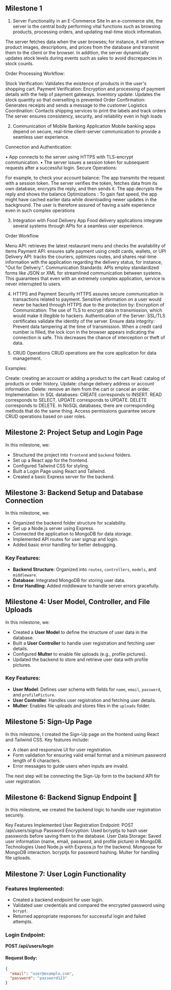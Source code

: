 ## Milestone 1

1. Server Functionality in an E-Commerce Site
In an e-commerce site, the server is the central body performing vital functions such as browsing products, processing orders, and updating real-time stock information.

The server fetches data when the user browses; for instance, it will retrieve product images, descriptions, and prices from the database and transmit them to the client or the browser. In addition, the server dynamically updates stock levels during events such as sales to avoid discrepancies in stock counts.

Order Processing Workflow:

Stock Verification: Validates the existence of products in the user's shopping cart. Payment Verification: Encryption and processing of payment details with the help of payment gateways. Inventory update: Updates the stock quantity so that overselling is prevented Order Confirmation: Generates receipts and sends a message to the customer Logistics Coordination: Contacts shipping services to print the labels and track orders The server ensures consistency, security, and reliability even in high loads

2. Communication of Mobile Banking Application
Mobile banking apps depend on secure, real-time client-server communication to provide a seamless user experience.

Connection and Authentication:

• App connects to the server using HTTPS with TLS-encrypt communication. • The server issues a session token for subsequent requests after a successful login. Secure Operations:

For example, to check your account balance: The app transmits the request with a session token. The server verifies the token, fetches data from its own database, encrypts the reply, and then sends it. The app decrypts the reply and shows the balance Optimizations : To gain fast speed, the app might have cached earlier data while downloading newer updates in the background. The user is therefore assured of having a safe experience even in such complex operations

3. Integration with Food Delivery App
Food delivery applications integrate several systems through APIs for a seamless user experience.

Order Workflow

Menu API: retrieves the latest restaurant menu and checks the availability of items Payment API: ensures safe payment using credit cards, wallets, or UPI Delivery API: tracks the couriers, optimizes routes, and shares real-time information with the application regarding the delivery status, for instance, "Out for Delivery.". Communication Standards: APIs employ standardized forms like JSON or XML for streamlined communication between systems. This guarantees that even with an extremely complex application, service is never interrupted to users.

4. HTTPS and Payment Security
HTTPS assures secure communication in transactions related to payment. Sensitive information on a user would never be hacked through HTTPS due to the protection by: Encryption of Communication: The use of TLS to encrypt data in transmission, which would make it illegible to hackers. Authentication of the Server: SSL/TLS certificates validate the identity of the server. Ensure data integrity: Prevent data tampering at the time of transmission. When a credit card number is filled, the lock icon in the browser appears indicating the connection is safe. This decreases the chance of interception or theft of data.

5. CRUD Operations
CRUD operations are the core application for data management.

Examples:

Create: creating an account or adding a product to the cart Read: catalog of products or order history. Update: change delivery address or account information. Delete: remove an item from the cart or cancel an order. Implementation: In SQL databases: CREATE corresponds to INSERT. READ corresponds to SELECT. UPDATE corresponds to UPDATE. DELETE corresponds to DELETE. In NoSQL databases, there are corresponding methods that do the same thing. Access permissions guarantee secure CRUD operations based on user roles.


## Milestone 2: Project Setup and Login Page

In this milestone, we:
- Structured the project into `frontend` and `backend` folders.
- Set up a React app for the frontend.
- Configured Tailwind CSS for styling.
- Built a Login Page using React and Tailwind.
- Created a basic Express server for the backend.


## Milestone 3: Backend Setup and Database Connection

In this milestone, we:
- Organized the backend folder structure for scalability.
- Set up a Node.js server using Express.
- Connected the application to MongoDB for data storage.
- Implemented API routes for user signup and login.
- Added basic error handling for better debugging.

### Key Features:
- **Backend Structure**: Organized into `routes`, `controllers`, `models`, and `middleware`.
- **Database**: Integrated MongoDB for storing user data.
- **Error Handling**: Added middleware to handle server errors gracefully.



## Milestone 4: User Model, Controller, and File Uploads

In this milestone, we:
- Created a **User Model** to define the structure of user data in the database.
- Built a **User Controller** to handle user registration and fetching user details.
- Configured **Multer** to enable file uploads (e.g., profile pictures).
- Updated the backend to store and retrieve user data with profile pictures.

### Key Features:
- **User Model**: Defines user schema with fields for `name`, `email`, `password`, and `profilePicture`.
- **User Controller**: Handles user registration and fetching user details.
- **Multer**: Enables file uploads and stores files in the `uploads` folder.


## Milestone 5: Sign-Up Page

In this milestone, I created the Sign-Up page on the frontend using React and Tailwind CSS. Key features include:
- A clean and responsive UI for user registration.
- Form validation for ensuring valid email format and a minimum password length of 6 characters.
- Error messages to guide users when inputs are invalid.

The next step will be connecting the Sign-Up form to the backend API for user registration.


## Milestone 6: Backend Signup Endpoint 🚀
In this milestone, we created the backend logic to handle user registration securely.

Key Features Implemented
User Registration Endpoint: POST /api/users/signup
Password Encryption: Used bcryptjs to hash user passwords before saving them to the database.
User Data Storage: Saved user information (name, email, password, and profile picture) in MongoDB.
Technologies Used
Node.js with Express.js for the backend.
Mongoose for MongoDB interaction.
bcryptjs for password hashing.
Multer for handling file uploads.

## Milestone 7: User Login Functionality

### Features Implemented:
- Created a backend endpoint for user login.
- Validated user credentials and compared the encrypted password using `bcrypt`.
- Returned appropriate responses for successful login and failed attempts.

### Login Endpoint:
**POST /api/users/login**

#### Request Body:
```json
{
  "email": "user@example.com",
  "password": "password123"
}
